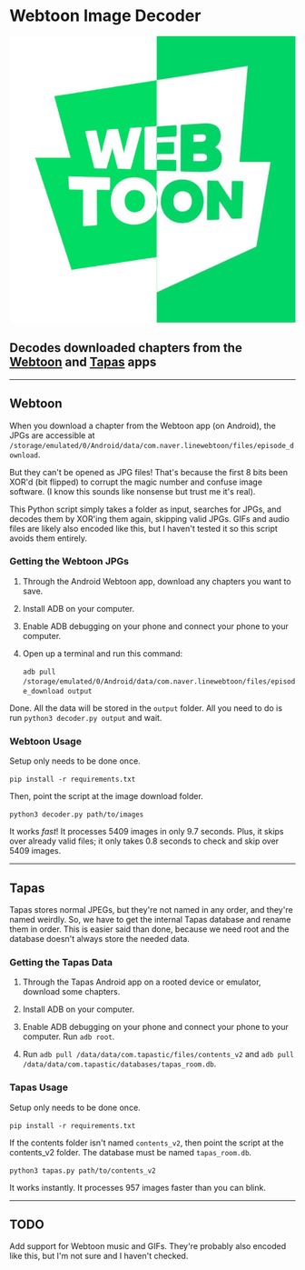 # Webtoon Image Decoder

![webtoon image decoder logo](logo.jpg)

## Decodes downloaded chapters from the [Webtoon](#webtoon) and [Tapas](#tapas) apps

---

## Webtoon

When you download a chapter from the Webtoon app (on Android), the JPGs are accessible at `/storage/emulated/0/Android/data/com.naver.linewebtoon/files/episode_download`.

But they can't be opened as JPG files! That's because the first 8 bits been XOR'd (bit flipped) to corrupt the magic number and confuse image software. (I know this sounds like nonsense but trust me it's real).

This Python script simply takes a folder as input, searches for JPGs, and decodes them by XOR'ing them again, skipping valid JPGs. GIFs and audio files are likely also encoded like this, but I haven't tested it so this script avoids them entirely.

### Getting the Webtoon JPGs

1. Through the Android Webtoon app, download any chapters you want to save.

2. Install ADB on your computer.

3. Enable ADB debugging on your phone and connect your phone to your computer.

4. Open up a terminal and run this command:

   `adb pull /storage/emulated/0/Android/data/com.naver.linewebtoon/files/episode_download output`

Done. All the data will be stored in the `output` folder. All you need to do is run `python3 decoder.py output` and wait.

### Webtoon Usage

Setup only needs to be done once.

`pip install -r requirements.txt`

Then, point the script at the image download folder.

`python3 decoder.py path/to/images`

It works _fast_! It processes 5409 images in only 9.7 seconds. Plus, it skips over already valid files; it only takes 0.8 seconds to check and skip over 5409 images.

---

## Tapas

Tapas stores normal JPEGs, but they're not named in any order, and they're named weirdly. So, we have to get the internal Tapas database and rename them in order. This is easier said than done, because we need root and the database doesn't always store the needed data.

### Getting the Tapas Data

1. Through the Tapas Android app on a rooted device or emulator, download some chapters.

2. Install ADB on your computer.

3. Enable ADB debugging on your phone and connect your phone to your computer. Run `adb root`.

4. Run `adb pull /data/data/com.tapastic/files/contents_v2` and `adb pull /data/data/com.tapastic/databases/tapas_room.db`.

### Tapas Usage

Setup only needs to be done once.

`pip install -r requirements.txt`

If the contents folder isn't named `contents_v2`, then point the script at the contents_v2 folder. The database must be named `tapas_room.db`.

`python3 tapas.py path/to/contents_v2`

It works instantly. It processes 957 images faster than you can blink.

---

## TODO

Add support for Webtoon music and GIFs. They're probably also encoded like this, but I'm not sure and I haven't checked.
